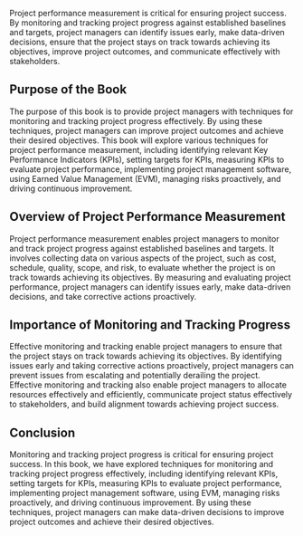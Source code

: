 
Project performance measurement is critical for ensuring project success. By monitoring and tracking project progress against established baselines and targets, project managers can identify issues early, make data-driven decisions, ensure that the project stays on track towards achieving its objectives, improve project outcomes, and communicate effectively with stakeholders.

Purpose of the Book
-------------------

The purpose of this book is to provide project managers with techniques for monitoring and tracking project progress effectively. By using these techniques, project managers can improve project outcomes and achieve their desired objectives. This book will explore various techniques for project performance measurement, including identifying relevant Key Performance Indicators (KPIs), setting targets for KPIs, measuring KPIs to evaluate project performance, implementing project management software, using Earned Value Management (EVM), managing risks proactively, and driving continuous improvement.

Overview of Project Performance Measurement
-------------------------------------------

Project performance measurement enables project managers to monitor and track project progress against established baselines and targets. It involves collecting data on various aspects of the project, such as cost, schedule, quality, scope, and risk, to evaluate whether the project is on track towards achieving its objectives. By measuring and evaluating project performance, project managers can identify issues early, make data-driven decisions, and take corrective actions proactively.

Importance of Monitoring and Tracking Progress
----------------------------------------------

Effective monitoring and tracking enable project managers to ensure that the project stays on track towards achieving its objectives. By identifying issues early and taking corrective actions proactively, project managers can prevent issues from escalating and potentially derailing the project. Effective monitoring and tracking also enable project managers to allocate resources effectively and efficiently, communicate project status effectively to stakeholders, and build alignment towards achieving project success.

Conclusion
----------

Monitoring and tracking project progress is critical for ensuring project success. In this book, we have explored techniques for monitoring and tracking project progress effectively, including identifying relevant KPIs, setting targets for KPIs, measuring KPIs to evaluate project performance, implementing project management software, using EVM, managing risks proactively, and driving continuous improvement. By using these techniques, project managers can make data-driven decisions to improve project outcomes and achieve their desired objectives.
